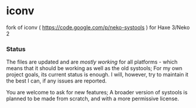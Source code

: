 iconv
========

fork of iconv ( https://code.google.com/p/neko-systools ) for Haxe 3/Neko 2


### Status ###
The files are updated and are _mostly working_ for all platforms - which means that it should be working as well as the old systools; For my own project goals, its current status is enough. I will, however, try to maintain it the best I can, if any issues are reported.

You are welcome to ask for new features; A broader version of systools is planned to be made from scratch, and with a more permissive license.
